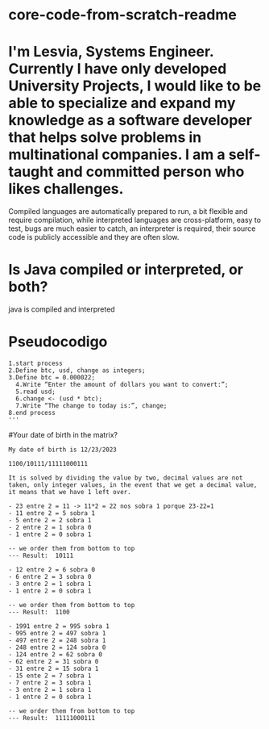 # core-code-from-scratch-readme
# I'm Lesvia, Systems Engineer. Currently I have only developed University Projects, I would like to be able to specialize and expand my knowledge as a software developer that helps solve problems in multinational companies. I am a self-taught and committed person who likes challenges.

Compiled languages are automatically prepared to run, a bit flexible and require compilation, while interpreted languages are cross-platform, easy to test, bugs are much easier to catch, an interpreter is required, their source code is publicly accessible and they are often slow.

# Is Java compiled or interpreted, or both?
java is compiled and interpreted


# Pseudocodigo
```
1.start process
2.Define btc, usd, change as integers;
3.Define btc = 0.000022;
  4.Write “Enter the amount of dollars you want to convert:”;
  5.read usd;
  6.change <- (usd * btc);
  7.Write “The change to today is:”, change;
8.end process
'''
```
#Your date of birth in the matrix?
```
My date of birth is 12/23/2023

1100/10111/11111000111

It is solved by dividing the value by two, decimal values are not taken, only integer values, in the event that we get a decimal value, it means that we have 1 left over.

- 23 entre 2 = 11 -> 11*2 = 22 nos sobra 1 porque 23-22=1
- 11 entre 2 = 5 sobra 1
- 5 entre 2 = 2 sobra 1 
- 2 entre 2 = 1 sobra 0
- 1 entre 2 = 0 sobra 1

-- we order them from bottom to top
--- Result:  10111

- 12 entre 2 = 6 sobra 0
- 6 entre 2 = 3 sobra 0
- 3 entre 2 = 1 sobra 1
- 1 entre 2 = 0 sobra 1

-- we order them from bottom to top
--- Result:  1100

- 1991 entre 2 = 995 sobra 1
- 995 entre 2 = 497 sobra 1
- 497 entre 2 = 248 sobra 1
- 248 entre 2 = 124 sobra 0
- 124 entre 2 = 62 sobra 0
- 62 entre 2 = 31 sobra 0
- 31 entre 2 = 15 sobra 1
- 15 ente 2 = 7 sobra 1
- 7 entre 2 = 3 sobra 1
- 3 entre 2 = 1 sobra 1
- 1 entre 2 = 0 sobra 1

-- we order them from bottom to top
--- Result:  11111000111


    

